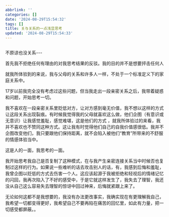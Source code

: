 ```yaml
---
abbrlink: ''
categories: []
date: '2024-08-29T15:54:32'
tags: []
title: 关与关系的一点浅显思考
updated: '2024-08-29T15:54:33'
---
```

<img src="">

不原谅也没关系---

首先我不拒绝任何有理由的对我思考结果的反驳。我的目的并不是想要抨击任何人

就我所体验到的来说，我与父母的关系和许多人一样，不处于一个标准定义下的家庭关系中。

17岁以前我完全没有考虑过这些问题，但当我走出一段亲密关系之后，我带着疑惑和问题，开始思考一切。

我不喜欢在一段亲密关系里贬低对方，让对方感到毫无价值，我不想以这样的方式让这段关系出现裂痕。有时候我觉得我的父母就喜欢这么做，他们企图（有意识或无意识）让我感觉羞耻，感觉难堪，这是他们的方式 ，就我所体验过的来看，我并不喜欢也不赞同这种方式。这让我有时觉得他们自己的自我价值感很低。我并不企图改变他们，我只要跟他们保持距离，就不会陷入被他们“教育”所带来的不舒服的情感体验当中。

这是人的一面，我思考的一面。

我开始思考我自己是否复制了这种模式，在与我产生亲密连接关系当中时候否也复制过这样的行为。如果说一些难听的话去攻击别人的话，有，我感到后悔和羞耻，我曾企图以贬低的方式去伤害一个人。这应该起源于我被拒绝和轻视后的情绪记忆的闪回，我再次陷入了不好的感受中，于是它就这样发生了，我失去了理智，我还没从自己这么容易失去理智的惊讶中回过神来，后悔就紧跟上来了。

无论如何这都不是我想要的，我没有办法更改事实，我确实现在有更理解我自己，我希望一切都变得更好，我希望自己不要再陷在痛苦的回忆里，如此有力量，把一切感受都屏蔽。。
